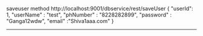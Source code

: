 saveuser method
http://localhost:9001/dbservice/rest/saveUser
{
"userId": 1,
"userName" : "test",
"phNumber" : "8228282899",
"password" : "Ganga12wdw",
"email" :"Shiva1aaa.com"
}

------------
